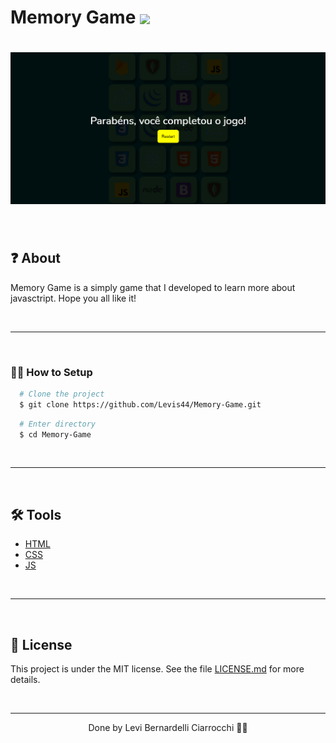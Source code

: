 # Memory Game <img width="30px" align="center" src="https://emojipedia-us.s3.dualstack.us-west-1.amazonaws.com/thumbs/120/apple/271/brain_1f9e0.png"/>

<h1>
  <img 
    src="assets/images/print.png"
  />
</h1>
<br>

## ❓ About

Memory Game is a simply game that I developed to learn more about javasctript. Hope you all like it!

<br>

---

<br>

### 👨‍💻 How to Setup

```bash
  # Clone the project
  $ git clone https://github.com/Levis44/Memory-Game.git
```
```bash
  # Enter directory
  $ cd Memory-Game
```
<br>

---

<br>

## 🛠️ Tools

* [HTML](https://html5.org/) 
* [CSS](https://developer.mozilla.org/pt-BR/docs/Web/CSS) 
* [JS](https://js.org/) 

<br>

---

<br>

## 📝 License

This project is under the MIT license. See the file [LICENSE.md](LICENSE) for more details.

<br>

---

<p align="center">Done by Levi Bernardelli Ciarrocchi ✌🏼</p>